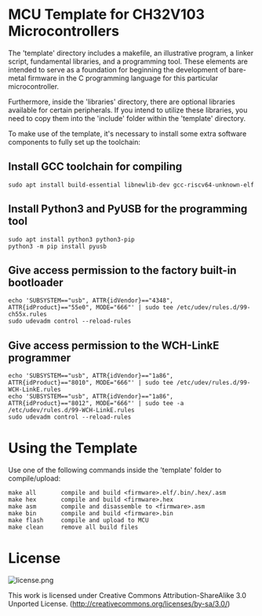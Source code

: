 # MCU Template for CH32V103 Microcontrollers
The 'template' directory includes a makefile, an illustrative program, a linker script, fundamental libraries, and a programming tool. These elements are intended to serve as a foundation for beginning the development of bare-metal firmware in the C programming language for this particular microcontroller.

Furthermore, inside the 'libraries' directory, there are optional libraries available for certain peripherals. If you intend to utilize these libraries, you need to copy them into the 'include' folder within the 'template' directory.

To make use of the template, it's necessary to install some extra software components to fully set up the toolchain:

## Install GCC toolchain for compiling
```
sudo apt install build-essential libnewlib-dev gcc-riscv64-unknown-elf
```

## Install Python3 and PyUSB for the programming tool
```
sudo apt install python3 python3-pip
python3 -m pip install pyusb
```

## Give access permission to the factory built-in bootloader
```
echo 'SUBSYSTEM=="usb", ATTR{idVendor}=="4348", ATTR{idProduct}=="55e0", MODE="666"' | sudo tee /etc/udev/rules.d/99-ch55x.rules
sudo udevadm control --reload-rules
```

## Give access permission to the WCH-LinkE programmer
```
echo 'SUBSYSTEM=="usb", ATTR{idVendor}=="1a86", ATTR{idProduct}=="8010", MODE="666"' | sudo tee /etc/udev/rules.d/99-WCH-LinkE.rules
echo 'SUBSYSTEM=="usb", ATTR{idVendor}=="1a86", ATTR{idProduct}=="8012", MODE="666"' | sudo tee -a /etc/udev/rules.d/99-WCH-LinkE.rules
sudo udevadm control --reload-rules
```

# Using the Template
Use one of the following commands inside the 'template' folder to compile/upload:

```
make all       compile and build <firmware>.elf/.bin/.hex/.asm
make hex       compile and build <firmware>.hex
make asm       compile and disassemble to <firmware>.asm
make bin       compile and build <firmware>.bin
make flash     compile and upload to MCU
make clean     remove all build files
```

# License

![license.png](https://i.creativecommons.org/l/by-sa/3.0/88x31.png)

This work is licensed under Creative Commons Attribution-ShareAlike 3.0 Unported License. 
(http://creativecommons.org/licenses/by-sa/3.0/)
